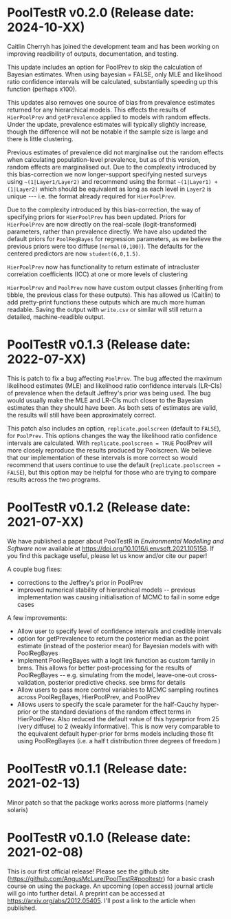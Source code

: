 # PoolTestR v0.2.0 (Release date: 2024-10-XX)

Caitlin Cherryh has joined the development team and has been working on improving readibility of outputs, documentation, and testing.

This update includes an option for PoolPrev to skip the calculation of Bayesian estimates. When using bayesian = FALSE, only MLE and likelihood ratio confidence intervals will be calculated, substantially speeding up this function (perhaps x100).

This updates also removes one source of bias from prevalence estimates returned for any hierarchical models. This effects the results of `HierPoolPrev` and `getPrevalence` applied to models with random effects. Under the update, prevalence estimates will typically slightly increase, though the difference will not be notable if the sample size is large and there is little clustering.

Previous estimates of prevalence did not marginalise out the random effects when calculating population-level prevalence, but as of this version, random effects are marginalised out. Due to the complexity introduced by this bias-correction we now longer-support specifying nested surveys using `~(1|Layer1/Layer2)` and recommend using the format `~(1|Layer1) + (1|Layer2)` which should be equivalent as long as each level in `Layer2` is unique --- i.e. the format already required for `HierPoolPrev`.

Due to the complexity introduced by this bias-correction, the way of specifying priors for `HierPoolPrev` has been updated. Priors for `HierPoolPrev` are now directly on the real-scale (logit-transformed) parameters, rather than prevalence directly. We have also updated the default priors for `PoolRegBayes` for regression parameters, as we believe the previous priors were too diffuse (`normal(0,100)`). The defaults for the centered predictors are now `student(6,0,1.5)`.

`HierPoolPrev` now has functionality to return estimate of intracluster correlation coefficients (ICC) at one or more levels of clustering

`HierPoolPrev` and `PoolPrev` now have custom output classes (inheriting from tibble, the previous class for these outputs). This has allowed us (Caitlin) to add pretty-print functions these outputs which are much more human readable. Saving the output with `write.csv` or similar will still return a detailed, machine-readible output.



# PoolTestR v0.1.3 (Release date: 2022-07-XX)
This is patch to fix a bug affecting `PoolPrev`. The bug affected the maximum likelihood estimates (MLE) and likelihood ratio confidence intervals (LR-CIs) of prevalence when the default Jeffrey's prior was being used. The bug would usually make the MLE and LR-CIs much closer to the Bayesian estimates than they should have been. As both sets of estimates are valid, the results will still have been approximately correct.

This patch also includes an option, `replicate.poolscreen` (default to `FALSE`), for `PoolPrev`. This options changes the way the likelihood ratio confidence intervals are calculated. With `replicate.poolscreen = TRUE` PoolPrev will more closely reproduce the results produced by Poolscreen. We believe that our implementation of these intervals is more correct so would recommend that users continue to use the default (`replicate.poolscreen = FALSE`), but this option may be helpful for those who are trying to compare results across the two programs.

# PoolTestR v0.1.2 (Release date: 2021-07-XX)
We have published a paper about PoolTestR in *Environmental Modelling and Software* now available at https://doi.org/10.1016/j.envsoft.2021.105158. If you find this package useful, please let us know and/or cite our paper!

A couple bug fixes:
* corrections to the Jeffrey's prior in PoolPrev
* improved numerical stability of hierarchical models -- previous implementation was causing initialisation of MCMC to fail in some edge cases

A few improvements:
* Allow user to specify level of confidence intervals and credible intervals
* option for getPrevalence to return the posterior median as the point estimate (instead of the posterior mean) for Bayesian models with with PoolRegBayes
* Implement PoolRegBayes with a logit link function as custom family in brms. This allows for better post-processing for the results of PoolRegBayes -- e.g. simulating from the model, leave-one-out cross-validation, posterior predictive checks. see brms for details
* Allow users to pass more control variables to MCMC sampling routines across PoolRegBayes, HierPoolPrev, and PoolPrev
* Allows users to specify the scale parameter for the half-Cauchy hyper-prior or the standard deviations of the random effect terms in HierPoolPrev. Also reduced the default value of this hyperprior from 25 (very diffuse) to 2 (weakly informative).
This is now very comparable to the equivalent default hyper-prior for brms models including those fit using PoolRegBayes (i.e. a half t distribution three degrees of freedom )

# PoolTestR v0.1.1 (Release date: 2021-02-13)

Minor patch so that the package works across more platforms (namely solaris)


# PoolTestR v0.1.0 (Release date: 2021-02-08)

This is our first official release! Please see the github site (https://github.com/AngusMcLure/PoolTestR#pooltestr) for a basic crash course on using the package. An upcoming (open access) journal article will go into further detail. A preprint can be accessed at https://arxiv.org/abs/2012.05405. I'll post a link to the article when published.
